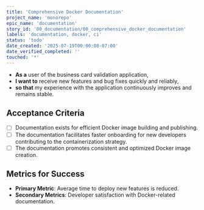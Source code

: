 ```yaml
---
title: 'Comprehensive Docker Documentation'
project_name: 'monorepo'
epic_name: 'documentation'
story_id: '00_documentation/00_comprehensive_docker_documentation'
labels: 'documentation, docker, ci'
status: 'todo'
date_created: '2025-07-19T00:00:00-07:00'
date_verified_completed: ''
touched: '*'
---
```


- **As a** user of the business card validation application,
- **I want to** receive new features and bug fixes quickly and reliably,
- **so that** my experience with the application continuously improves and remains stable.

## Acceptance Criteria

- [ ] Documentation exists for efficient Docker image building and publishing.
- [ ] The documentation facilitates faster onboarding for new developers contributing to the containerization strategy.
- [ ] The documentation promotes consistent and optimized Docker image creation.

## Metrics for Success

- **Primary Metric**: Average time to deploy new features is reduced.
- **Secondary Metrics**: Developer satisfaction with Docker-related documentation.
